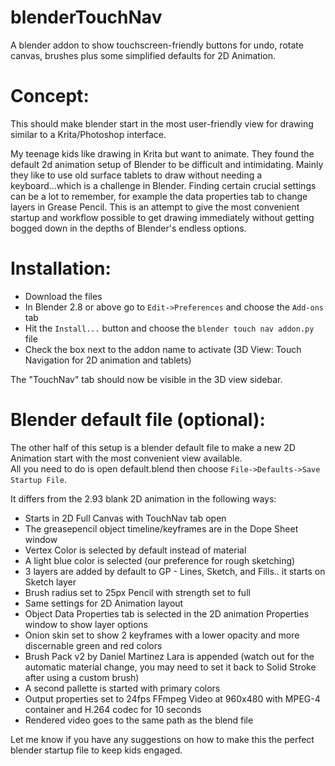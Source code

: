 # blenderTouchNav
A blender addon to show touchscreen-friendly buttons for undo, rotate canvas, brushes plus some simplified defaults for 2D Animation.

# Concept:
This should make blender start in the most user-friendly view for drawing similar to a Krita/Photoshop interface.  
  
My teenage kids like drawing in Krita but want to animate.  They found the default 2d animation setup of Blender to be difficult and intimidating.  Mainly they like to use old surface tablets to draw without needing a keyboard...which is a challenge in Blender.  Finding certain crucial settings can be a lot to remember, for example the data properties tab to change layers in Grease Pencil. This is an attempt to give the most convenient startup and workflow possible to get drawing immediately without getting bogged down in the depths of Blender's endless options.  
  

# Installation:
*  Download the files
*  In Blender 2.8 or above go to `Edit->Preferences` and choose the `Add-ons` tab
*  Hit the `Install...` button and choose the `blender touch nav addon.py` file
*  Check the box next to the addon name to activate (3D View: Touch Navigation for 2D animation and tablets)

The "TouchNav" tab should now be visible in the 3D view sidebar.  

# Blender default file (optional):  
The other half of this setup is a blender default file to make a new 2D Animation start with the most convenient view available.  
All you need to do is open default.blend then choose `File->Defaults->Save Startup File`.  
  
It differs from the 2.93 blank 2D animation in the following ways:
*  Starts in 2D Full Canvas with TouchNav tab open
*  The greasepencil object timeline/keyframes are in the Dope Sheet window
*  Vertex Color is selected by default instead of material
*  A light blue color is selected (our preference for rough sketching)
*  3 layers are added by default to GP - Lines, Sketch, and Fills.. it starts on Sketch layer
*  Brush radius set to 25px Pencil with strength set to full
*  Same settings for 2D Animation layout
*  Object Data Properties tab is selected in the 2D animation Properties window to show layer options
*  Onion skin set to show 2 keyframes with a lower opacity and more discernable green and red colors
*  Brush Pack v2 by Daniel Martinez Lara is appended (watch out for the automatic material change, you may need to set it back to Solid Stroke after using a custom brush) 
*  A second pallette is started with primary colors
*  Output properties set to 24fps FFmpeg Video at 960x480 with MPEG-4 container and H.264 codec for 10 seconds
*  Rendered video goes to the same path as the blend file


Let me know if you have any suggestions on how to make this the perfect blender startup file to keep kids engaged.
